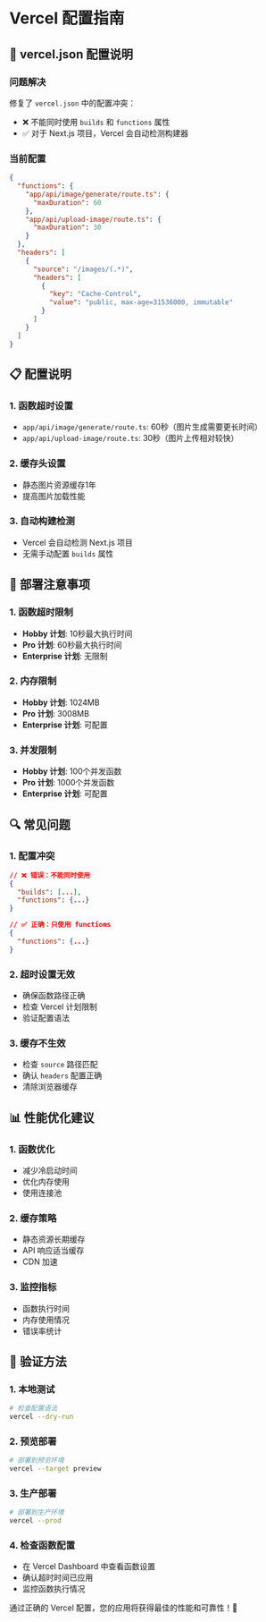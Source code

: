 # Vercel 配置指南

## 🔧 vercel.json 配置说明

### 问题解决
修复了 `vercel.json` 中的配置冲突：
- ❌ 不能同时使用 `builds` 和 `functions` 属性
- ✅ 对于 Next.js 项目，Vercel 会自动检测构建器

### 当前配置

```json
{
  "functions": {
    "app/api/image/generate/route.ts": {
      "maxDuration": 60
    },
    "app/api/upload-image/route.ts": {
      "maxDuration": 30
    }
  },
  "headers": [
    {
      "source": "/images/(.*)",
      "headers": [
        {
          "key": "Cache-Control",
          "value": "public, max-age=31536000, immutable"
        }
      ]
    }
  ]
}
```

## 📋 配置说明

### 1. **函数超时设置**
- `app/api/image/generate/route.ts`: 60秒（图片生成需要更长时间）
- `app/api/upload-image/route.ts`: 30秒（图片上传相对较快）

### 2. **缓存头设置**
- 静态图片资源缓存1年
- 提高图片加载性能

### 3. **自动构建检测**
- Vercel 会自动检测 Next.js 项目
- 无需手动配置 `builds` 属性

## 🚀 部署注意事项

### 1. **函数超时限制**
- **Hobby 计划**: 10秒最大执行时间
- **Pro 计划**: 60秒最大执行时间
- **Enterprise 计划**: 无限制

### 2. **内存限制**
- **Hobby 计划**: 1024MB
- **Pro 计划**: 3008MB
- **Enterprise 计划**: 可配置

### 3. **并发限制**
- **Hobby 计划**: 100个并发函数
- **Pro 计划**: 1000个并发函数
- **Enterprise 计划**: 可配置

## 🔍 常见问题

### 1. **配置冲突**
```json
// ❌ 错误：不能同时使用
{
  "builds": [...],
  "functions": {...}
}

// ✅ 正确：只使用 functions
{
  "functions": {...}
}
```

### 2. **超时设置无效**
- 确保函数路径正确
- 检查 Vercel 计划限制
- 验证配置语法

### 3. **缓存不生效**
- 检查 `source` 路径匹配
- 确认 `headers` 配置正确
- 清除浏览器缓存

## 📊 性能优化建议

### 1. **函数优化**
- 减少冷启动时间
- 优化内存使用
- 使用连接池

### 2. **缓存策略**
- 静态资源长期缓存
- API 响应适当缓存
- CDN 加速

### 3. **监控指标**
- 函数执行时间
- 内存使用情况
- 错误率统计

## 🎯 验证方法

### 1. **本地测试**
```bash
# 检查配置语法
vercel --dry-run
```

### 2. **预览部署**
```bash
# 部署到预览环境
vercel --target preview
```

### 3. **生产部署**
```bash
# 部署到生产环境
vercel --prod
```

### 4. **检查函数配置**
- 在 Vercel Dashboard 中查看函数设置
- 确认超时时间已应用
- 监控函数执行情况

通过正确的 Vercel 配置，您的应用将获得最佳的性能和可靠性！🎉
